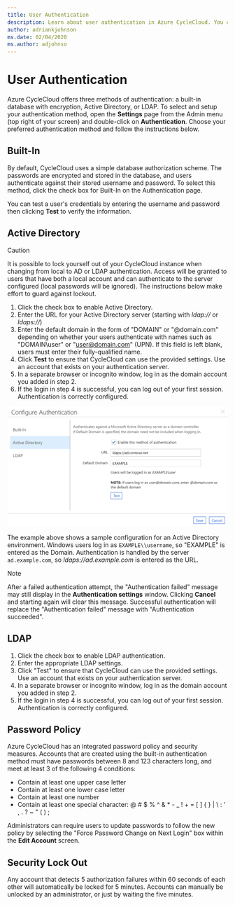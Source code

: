 ```yaml
---
title: User Authentication
description: Learn about user authentication in Azure CycleCloud. You can authenticate using a built-in database with encryption, Azure AD, or LDAP.
author: adriankjohnson
ms.date: 02/04/2020
ms.author: adjohnso
---
```


# User Authentication

Azure CycleCloud offers three methods of authentication: a built-in database with encryption, Active Directory, or LDAP. To select and setup your authentication method, open the **Settings** page from the Admin menu (top right of your screen) and double-click on **Authentication**. Choose your preferred authentication method and follow the instructions below.

## Built-In

By default, CycleCloud uses a simple database authorization scheme. The passwords are encrypted and stored in the database, and users authenticate against their stored username and password. To select this method, click the check box for Built-In on the Authentication page.

You can test a user's credentials by entering the username and password then clicking **Test** to verify the information.

## Active Directory

> [!CAUTION]
> It is possible to lock yourself out of your CycleCloud instance when changing from local to AD or LDAP authentication. Access will be granted to users that have both a local account and can authenticate to the server configured (local passwords will be ignored). The instructions below make effort to guard against lockout.

1. Click the check box to enable Active Directory.
2. Enter the URL for your Active Directory server (starting with _ldap://_ or _ldaps://_)
3. Enter the default domain in the form of "DOMAIN" or "@domain.com" depending on whether your users authenticate with names such as "DOMAIN\user" or "user@domain.com" (UPN). If this field is left blank, users must enter their fully-qualified name.
4. Click **Test** to ensure that CycleCloud can use the provided settings. Use an account that exists on your authentication server.
5. In a separate browser or incognito window, log in as the domain account you added in step 2.
6. If the login in step 4 is successful, you can log out of your first session. Authentication is correctly configured.

![Active Directory configuration](../images/active-directory.png)

The example above shows a sample configuration for an Active Directory environment. Windows users
log in as `EXAMPLE\\username`, so "EXAMPLE" is entered as the Domain. Authentication is handled by
the server `ad.example.com`, so _ldaps://ad.example.com_ is entered as the URL.

> [!NOTE]
> After a failed authentication attempt, the "Authentication failed" message may still display in the **Authentication settings** window. Clicking **Cancel** and starting again will clear this message. Successful authentication will replace the "Authentication failed" message with "Authentication succeeded".

## LDAP

1. Click the check box to enable LDAP authentication.
2. Enter the appropriate LDAP settings.
3. Click "Test" to ensure that CycleCloud can use the provided settings. Use an account that exists on your authentication server.
4. In a separate browser or incognito window, log in as the domain account you added in step 2.
5. If the login in step 4 is successful, you can log out of your first session. Authentication is correctly configured.

## Password Policy

Azure CycleCloud has an integrated password policy and security measures. Accounts that are created using the built-in authentication method must have passwords between 8 and 123 characters long, and meet at least 3 of the following 4 conditions:

* Contain at least one upper case letter
* Contain at least one lower case letter
* Contain at least one number
* Contain at least one special character: @ # $ % ^ & * - _ ! + = [ ] { } | \ : ' , . ?  ~ \" ( ) ;

Administrators can require users to update passwords to follow the new policy by selecting the "Force Password Change on Next Login" box within the **Edit Account** screen.

## Security Lock Out

Any account that detects 5 authorization failures within 60 seconds of each other will automatically be locked for 5 minutes. Accounts can manually be unlocked by an administrator, or just by waiting the five minutes.
